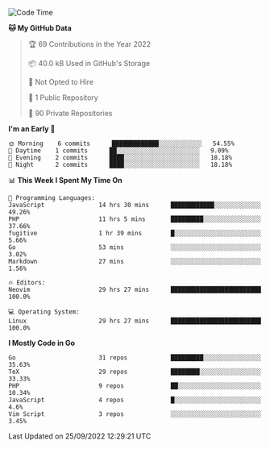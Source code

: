 
<!--START_SECTION:waka-->
![Code Time](http://img.shields.io/badge/Code%20Time-2%2C599%20hrs%201%20min-blue)

**🐱 My GitHub Data** 

> 🏆 69 Contributions in the Year 2022
 > 
> 📦 40.0 kB Used in GitHub's Storage 
 > 
> 🚫 Not Opted to Hire
 > 
> 📜 1 Public Repository 
 > 
> 🔑 90 Private Repositories  
 > 
**I'm an Early 🐤** 

```text
🌞 Morning    6 commits      █████████████░░░░░░░░░░░░   54.55% 
🌆 Daytime    1 commits      ██░░░░░░░░░░░░░░░░░░░░░░░   9.09% 
🌃 Evening    2 commits      ████░░░░░░░░░░░░░░░░░░░░░   18.18% 
🌙 Night      2 commits      ████░░░░░░░░░░░░░░░░░░░░░   18.18%

```


📊 **This Week I Spent My Time On** 

```text
💬 Programming Languages: 
JavaScript               14 hrs 30 mins      ████████████░░░░░░░░░░░░░   49.26% 
PHP                      11 hrs 5 mins       █████████░░░░░░░░░░░░░░░░   37.66% 
fugitive                 1 hr 39 mins        █░░░░░░░░░░░░░░░░░░░░░░░░   5.66% 
Go                       53 mins             ░░░░░░░░░░░░░░░░░░░░░░░░░   3.02% 
Markdown                 27 mins             ░░░░░░░░░░░░░░░░░░░░░░░░░   1.56%

🔥 Editors: 
Neovim                   29 hrs 27 mins      █████████████████████████   100.0%

💻 Operating System: 
Linux                    29 hrs 27 mins      █████████████████████████   100.0%

```

**I Mostly Code in Go** 

```text
Go                       31 repos            █████████░░░░░░░░░░░░░░░░   35.63% 
TeX                      29 repos            ████████░░░░░░░░░░░░░░░░░   33.33% 
PHP                      9 repos             ██░░░░░░░░░░░░░░░░░░░░░░░   10.34% 
JavaScript               4 repos             █░░░░░░░░░░░░░░░░░░░░░░░░   4.6% 
Vim Script               3 repos             ░░░░░░░░░░░░░░░░░░░░░░░░░   3.45%

```



 Last Updated on 25/09/2022 12:29:21 UTC
<!--END_SECTION:waka-->
